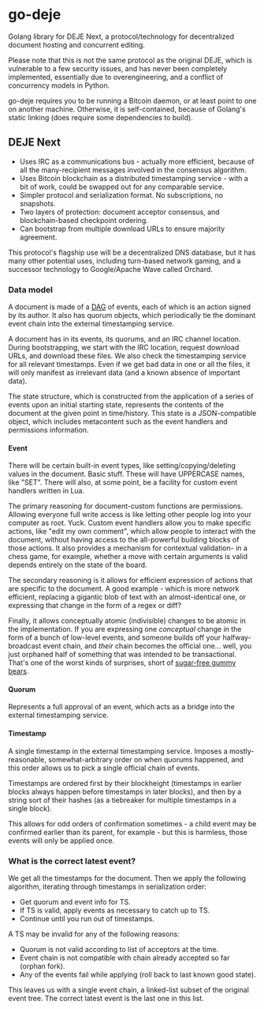 go-deje
=====

Golang library for DEJE Next, a protocol/technology for decentralized document hosting and concurrent editing.

Please note that this is not the same protocol as the original DEJE, which is vulnerable to a few security issues, and has never been completely implemented, essentially due to overengineering, and a conflict of concurrency models in Python.

go-deje requires you to be running a Bitcoin daemon, or at least point to one on another machine. Otherwise, it is self-contained, because of Golang's static linking (does require some dependencies to build).

## DEJE Next

 * Uses IRC as a communications bus - actually more efficient, because of all the many-recipient messages involved in the consensus algorithm.
 * Uses Bitcoin blockchain as a distributed timestamping service - with a bit of work, could be swapped out for any comparable service.
 * Simpler protocol and serialization format. No subscriptions, no snapshots.
 * Two layers of protection: document acceptor consensus, and blockchain-based checkpoint ordering.
 * Can bootstrap from multiple download URLs to ensure majority agreement.

This protocol's flagship use will be a decentralized DNS database, but it has many other potential uses, including turn-based network gaming, and a successor technology to Google/Apache Wave called Orchard.

### Data model

A document is made of a [DAG][dag] of events, each of which is an action signed by its author. It also has quorum objects, which periodically tie the dominant event chain into the external timestamping service.

A document has in its events, its quorums, and an IRC channel location. During bootstrapping, we start with the IRC location, request download URLs, and download these files. We also check the timestamping service for all relevant timestamps. Even if we get bad data in one or all the files, it will only manifest as irrelevant data (and a known absence of important data).

The state structure, which is constructed from the application of a series of events upon an initial starting state, represents the contents of the document at the given point in time/history. This state is a JSON-compatible object, which includes metacontent such as the event handlers and permissions information.

#### Event

There will be certain built-in event types, like setting/copying/deleting values in the document. Basic stuff. These will have UPPERCASE names, like "SET". There will also, at some point, be a facility for custom event handlers written in Lua.

The primary reasoning for document-custom functions are permissions. Allowing everyone full write access is like letting other people log into your computer as root. Yuck. Custom event handlers allow you to make specific actions, like "edit my own comment", which allow people to interact with the document, without having access to the all-powerful building blocks of those actions. It also provides a mechanism for contextual validation- in a chess game, for example, whether a move with certain arguments is valid depends entirely on the state of the board.

The secondary reasoning is it allows for efficient expression of actions that are specific to the document. A good example - which is more network efficient, replacing a gigantic blob of text with an almost-identical one, or expressing that change in the form of a regex or diff?

Finally, it allows conceptually atomic (indivisible) changes to be atomic in the implementation. If you are expressing one *conceptual* change in the form of a bunch of low-level events, and someone builds off your halfway-broadcast event chain, and *their* chain becomes the official one... well, you just orphaned half of something that was intended to be transactional. That's one of the worst kinds of surprises, short of [sugar-free gummy bears][bears].

#### Quorum

Represents a full approval of an event, which acts as a bridge into the external timestamping service.

#### Timestamp

A single timestamp in the external timestamping service. Imposes a mostly-reasonable, somewhat-arbitrary order on when quorums happened, and this order allows us to pick a single official chain of events.

Timestamps are ordered first by their blockheight (timestamps in earlier blocks always happen before timestamps in later blocks), and then by a string sort of their hashes (as a tiebreaker for multiple timestamps in a single block).

This allows for odd orders of confirmation sometimes - a child event may be confirmed earlier than its parent, for example - but this is harmless, those events will only be applied once.

### What is the correct latest event?

We get all the timestamps for the document. Then we apply the following algorithm, iterating through timestamps in serialization order:

 * Get quorum and event info for TS.
 * If TS is valid, apply events as necessary to catch up to TS.
 * Continue until you run out of timestamps.

A TS may be invalid for any of the following reasons:

 * Quorum is not valid according to list of acceptors at the time.
 * Event chain is not compatible with chain already accepted so far (orphan fork).
 * Any of the events fail while applying (roll back to last known good state).

This leaves us with a single event chain, a linked-list subset of the original event tree. The correct latest event is the last one in this list.

[dag]: https://en.wikipedia.org/wiki/Directed_acyclic_graph
[bears]: http://www.amazon.com/Haribo-Gummy-Candy-Sugarless-5-Pound/dp/B000EVQWKC/
